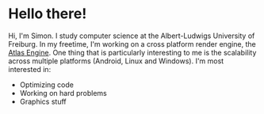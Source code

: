 # Hello there!
Hi, I'm Simon. I study computer science at the Albert-Ludwigs University of Freiburg. In my freetime, I'm working on a cross platform render engine, the [Atlas Engine](https://github.com/tippesi/Atlas-Engine). One thing that is particularly interesting to me is the scalability across multiple platforms (Android, Linux and Windows).
I'm most interested in:
- Optimizing code
- Working on hard problems
- Graphics stuff
